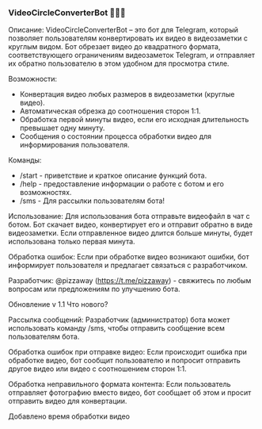 ### VideoCircleConverterBot 🤖🎥🔄

Описание:
VideoCircleConverterBot – это бот для Telegram, который позволяет пользователям конвертировать их видео в видеозаметки с круглым видом. Бот обрезает видео до квадратного формата, соответствующего ограничениям видеозаметок Telegram, и отправляет их обратно пользователю в этом удобном для просмотра стиле.

Возможности:
- Конвертация видео любых размеров в видеозаметки (круглые видео).
- Автоматическая обрезка до соотношения сторон 1:1.
- Обработка первой минуты видео, если его исходная длительность превышает одну минуту.
- Сообщения о состоянии процесса обработки видео для информирования пользователя.

Команды:
- /start - приветствие и краткое описание функций бота.
- /help - предоставление информации о работе с ботом и его возможностях.
- /sms - Для рассылки пользователям бота!

Использование:
Для использования бота отправьте видеофайл в чат с ботом. Бот скачает видео, конвертирует его и отправит обратно в виде видеозаметки. Если отправленное видео длится больше минуты, будет использована только первая минута.

Обработка ошибок:
Если при обработке видео возникают ошибки, бот информирует пользователя и предлагает связаться с разработчиком.

Разработчик:
@pizzaway (https://t.me/pizzaway) - свяжитесь по любым вопросам или предложениям по улучшению бота.


Обновление v 1.1
Что нового?

Рассылка сообщений: Разработчик (администратор) бота может использовать команду /sms, чтобы отправить сообщение всем пользователям бота.

Обработка ошибок при отправке видео: Если происходит ошибка при обработке видео, бот сообщит пользователю и попросит отправить другое видео или видео с соотношением сторон 1:1.

Обработка неправильного формата контента: Если пользователь отправляет фотографию вместо видео, бот сообщает об этом и просит отправить видео для конвертации.

Добавлено время обработки видео 
